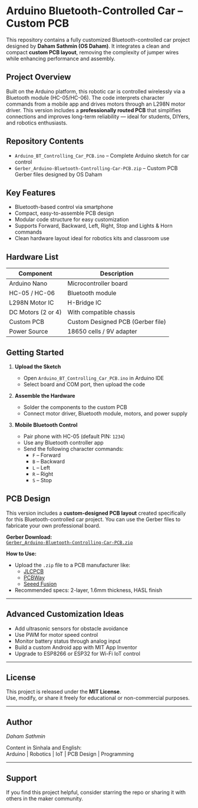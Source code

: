 # Arduino Bluetooth-Controlled Car – Custom PCB

This repository contains a fully customized Bluetooth-controlled car project designed by **Daham Sathmin (OS Daham)**. It integrates a clean and compact **custom PCB layout**, removing the complexity of jumper wires while enhancing performance and assembly.

## Project Overview

Built on the Arduino platform, this robotic car is controlled wirelessly via a Bluetooth module (HC-05/HC-06). The code interprets character commands from a mobile app and drives motors through an L298N motor driver.
This version includes a **professionally routed PCB** that simplifies connections and improves long-term reliability — ideal for students, DIYers, and robotics enthusiasts.


## Repository Contents

- `Arduino_BT_Controlling_Car_PCB.ino` – Complete Arduino sketch for car control  
- `Gerber_Arduino-Bluetooth-Controlling-Car-PCB.zip` – Custom PCB Gerber files designed by OS Daham


## Key Features

- Bluetooth-based control via smartphone  
- Compact, easy-to-assemble PCB design  
- Modular code structure for easy customization  
- Supports Forward, Backward, Left, Right, Stop and Lights & Horn commands  
- Clean hardware layout ideal for robotics kits and classroom use


## Hardware List

| Component              | Description                        |
|------------------------|-------------------------------------|
| Arduino Nano           | Microcontroller board               |
| HC-05 / HC-06          | Bluetooth module                    |
| L298N Motor IC         | H-Bridge IC                         |
| DC Motors (2 or 4)     | With compatible chassis             |
| Custom PCB             | Custom Designed PCB (Gerber file)   |
| Power Source           | 18650 cells / 9V adapter            |


## Getting Started

1. **Upload the Sketch**  
   - Open `Arduino_BT_Controlling_Car_PCB.ino` in Arduino IDE  
   - Select board and COM port, then upload the code

2. **Assemble the Hardware**  
   - Solder the components to the custom PCB  
   - Connect motor driver, Bluetooth module, motors, and power supply

3. **Mobile Bluetooth Control**  
   - Pair phone with HC-05 (default PIN: `1234`)  
   - Use any Bluetooth controller app  
   - Send the following character commands:
     - `F` – Forward  
     - `B` – Backward  
     - `L` – Left  
     - `R` – Right  
     - `S` – Stop


## PCB Design

This version includes a **custom-designed PCB layout** created specifically for this Bluetooth-controlled car project. You can use the Gerber files to fabricate your own professional board.

**Gerber Download:**  
[`Gerber_Arduino-Bluetooth-Controlling-Car-PCB.zip`](Gerber_Arduino-Bluetooth-Controlling-Car-PCB.zip)

**How to Use:**
- Upload the `.zip` file to a PCB manufacturer like:
  - [JLCPCB](https://jlcpcb.com)
  - [PCBWay](https://pcbway.com)
  - [Seeed Fusion](https://www.seeedstudio.com/fusion.html)
- Recommended specs: 2-layer, 1.6mm thickness, HASL finish


---

## Advanced Customization Ideas

- Add ultrasonic sensors for obstacle avoidance  
- Use PWM for motor speed control  
- Monitor battery status through analog input  
- Build a custom Android app with MIT App Inventor  
- Upgrade to ESP8266 or ESP32 for Wi-Fi IoT control

---

## License

This project is released under the **MIT License**.  
Use, modify, or share it freely for educational or non-commercial purposes.

---

## Author

*Daham Sathmin*

Content in Sinhala and English:  
Arduino | Robotics | IoT | PCB Design | Programming

---

## Support

If you find this project helpful, consider starring the repo or sharing it with others in the maker community.

